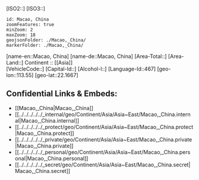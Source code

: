 ﻿---
confidential: public
isDeleted: false
location:
- 22.1667
- 113.55
SpocWebEntityId: 57605
tags:
- geo/Country
type: Country
---

[ISO2::] 
[ISO3::] 
```leaflet
id: Macao, China
zoomFeatures: true 
minZoom: 2 
maxZoom: 18
geojsonFolder: ./Macao,_China/
markerFolder: ./Macao,_China/
```

[name-en::Macao, China] 
[name-de::Macao, China] 
[Area-Total::] 
[Area-Land::] 
Continent :: [[Asia]]  
[VehicleCode::] 
[Capital-Id::] 
[Alcohol-l::] 
[Language-Id::467] 
[geo-lon::113.55] 
[geo-lat::22.1667] 



## Confidential Links & Embeds: 
- [[Macao,_China|Macao,_China]]  
- [[../../../../../_internal/geo/Continent/Asia/Asia~East/Macao,_China.internal|Macao,_China.internal]]  
- [[../../../../../_protect/geo/Continent/Asia/Asia~East/Macao,_China.protect|Macao,_China.protect]] 
- [[../../../../../_private/geo/Continent/Asia/Asia~East/Macao,_China.private|Macao,_China.private]] 
- [[../../../../../_personal/geo/Continent/Asia/Asia~East/Macao,_China.personal|Macao,_China.personal]] 
- [[../../../../../_secret/geo/Continent/Asia/Asia~East/Macao,_China.secret|Macao,_China.secret]] 
